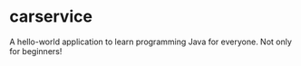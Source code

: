 # carservice
A hello-world application to learn programming Java for everyone.
Not only for beginners!